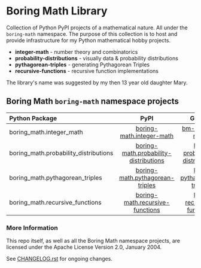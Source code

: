 # Boring Math Library

Collection of Python PyPI projects of a mathematical nature. All under
the `boring-math` namespace. The purpose of this collection is to host and
provide infrastructure for my Python mathematical hobby projects.

- **integer-math** - number theory and combinatorics
- **probability-distributions** - visually data & probability distributions
- **pythagorean-triples** - generating Pythagorean Triples
- **recursive-functions** - recursive function implementations

The library's name was suggested by my then 13 year old daughter Mary.

## Boring Math `boring-math` namespace projects

| Python Package | PyPI | GitHub | Docs |
|:-------------- |:----:|:------:|:----:|
| boring_math.integer_math | [boring-math.integer-math][101] | [bm-integer-math][201] | [docs][301]
| boring_math.probability_distributions | [boring-math.probability-distributions][102] | [bm-probability-distributions][202] | [docs][302]
| boring_math.pythagorean_triples | [boring-math.pythagorean-triples][103] | [bm-pythagorean-triples][203] | [docs][303]
| boring_math.recursive_functions | [boring-math.recursive-functions][104] | [bm-recursive-functions][204] | [docs][304]

### More Information

This repo itself, as well as all the Boring Math namespace projects, are
licensed under the Apache License Version 2.0, January 2004.

See [CHANGELOG.rst](./CHANGELOG.rst) for ongoing changes.


[101]: https://pypi.org/project/boring-math.integer-math/
[102]: https://pypi.org/project/boring-math.probability-distributions/
[103]: https://pypi.org/project/boring-math.pythagorean-triples/
[104]: https://pypi.org/project/boring-math.recursive-functions/
[201]: https://github.com/grscheller/bm-integer-math/
[202]: https://github.com/grscheller/bm-probability-distributions/
[203]: https://github.com/grscheller/bm-pythagorean-triples/
[204]: https://github.com/grscheller/bm-recursive-functions/
[301]: https://grscheller.github.io/boring-math/integer-math/development/build/html
[302]: https://grscheller.github.io/boring-math/probability-distributions/development/build/html
[303]: https://grscheller.github.io/boring-math/pythagorean-triples/development/build/html
[304]: https://grscheller.github.io/boring-math/recursive-functions/development/build/html
